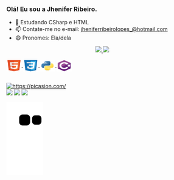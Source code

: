 ### Olá! Eu sou a Jhenifer Ribeiro.

- 🌱 Estudando CSharp e HTML
- 📫 Contate-me no e-mail: jheniferribeirolopes_@hotmail.com 
- 😄 Pronomes: Ela/dela

<div align="center">
<a href="https://github.com/JheniferRibeiro">
<img height="210em" src="https://github-readme-stats.vercel.app/api?username=JheniferRibeiro&show_icons=true&theme=midnight-purple&include_all_commits=true&count_private=true"/> 
<img height="180em" src="https://github-readme-stats.vercel.app/api/top-langs/?username=JheniferRibeiro&layout=compact&langs_count=7&theme=midnight-purple"/>
</div>

<div style="display: inline_block"><br>
  <img align="center" alt="Jhenifer-HTML" height="30" width="40" src="https://raw.githubusercontent.com/devicons/devicon/master/icons/html5/html5-original.svg">
  <img align="center" alt="Jhenifer-CSS" height="30" width="40" src="https://raw.githubusercontent.com/devicons/devicon/master/icons/css3/css3-original.svg">
  <img align="center" alt="Jhenifer-Python" height="30" width="40" src="https://raw.githubusercontent.com/devicons/devicon/master/icons/python/python-original.svg">
  <img align="center" alt="Jhenifer-Csharp" height="30" width="40" src="https://raw.githubusercontent.com/devicons/devicon/master/icons/csharp/csharp-original.svg">
</div>

##

</div>
<a href="https://picasion.com/"><img src="https://i.picasion.com/pic92/33822d939be13282869ff4fa787d7cd7.gif" width="125" height="125" border="0" alt="https://picasion.com/" /></a><br />
</div>
<a href="https://www.instagram.com/jhenifer_foxy/" target="_blank"><img src="https://img.shields.io/badge/-Instagram-%23E4405F?style=for-the-badge&logo=instagram&logoColor=white" target="_blank"></a>
<a href = "mailto:jheniferribeiro751@gmail.com"><img src="https://img.shields.io/badge/-Gmail-%23333?style=for-the-badge&logo=gmail&logoColor=white" target="_blank"></a>
<a href="https://www.linkedin.com/in/jhenifer-ribeiro-lopes-5763951a7/" target="_blank"><img src="https://img.shields.io/badge/-LinkedIn-%230077B5?style=for-the-badge&logo=linkedin&logoColor=white" target="_blank"></a>  

![Snake animation](https://github.com/JheniferRibeiro/JheniferRibeiro/blob/output/github-contribution-grid-snake.svg)
